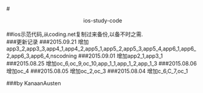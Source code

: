 #<center>ios-study-code</center>
<br>
##ios示范代码,从coding.net复制过来备份,以备不时之需.
<br>
###更新记录
###2015.09.21 增加app3_2,app3_3,app4_1,app4_2,app5_1,app5_2,app5_3,app5_4,app6_1,app6_2,app6_3,app6_4,nscodning
###2015.09.01 增加app2_1,app3_1
###2015.08.25 增加oc_6,oc_9,oc_10,app_1_1,app_1_2,app_1_3
###2015.08.06 增加oc_4
###2015.08.05 增加oc_2,oc_3
###2015.08.04 增加c_6,C_7,oc_1


###by KanaanAusten